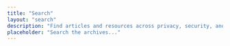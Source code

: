```yaml
---
title: "Search"
layout: "search"
description: "Find articles and resources across privacy, security, and chess topics"
placeholder: "Search the archives..."
---
```

